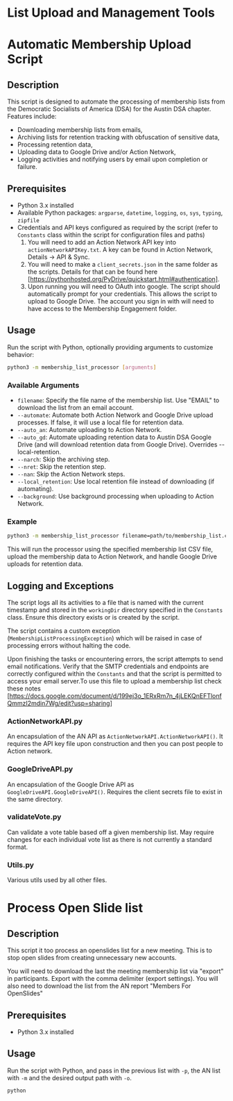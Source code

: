 # List Upload and Management Tools

# Automatic Membership Upload Script

## Description

This script is designed to automate the processing of membership lists from the Democratic Socialists of America (DSA) for the Austin DSA chapter.
Features include:
- Downloading membership lists from emails,
- Archiving lists for retention tracking with obfuscation of sensitive data,
- Processing retention data,
- Uploading data to Google Drive and/or Action Network,
- Logging activities and notifying users by email upon completion or failure.

## Prerequisites

- Python 3.x installed
- Available Python packages: `argparse`, `datetime`, `logging`, `os`, `sys`, `typing`, `zipfile`
- Credentials and API keys configured as required by the script (refer to `Constants` class within the script for configuration files and paths)
  1. You will need to add an Action Network API key into `actionNetworkAPIKey.txt`. A key can be found in Action Network, Details -> API & Sync.
  3. You will need to make a `client_secrets.json` in the same folder as the scripts. Details for that can be found here [https://pythonhosted.org/PyDrive/quickstart.html#authentication].
  2. Upon running you will need to OAuth into google. The script should automatically prompt for your credentials. This allows the script to upload to Google Drive. The account you sign in with will need to have access to the Membership Engagement folder.

## Usage

Run the script with Python, optionally providing arguments to customize behavior:

```bash
python3 -m membership_list_processor [arguments]
```

### Available Arguments
- `filename`: Specify the file name of the membership list. Use "EMAIL" to download the list from an email account.
- `--automate`: Automate both Action Network and Google Drive upload processes. If false, it will use a local file for retention data.
- `--auto_an`: Automate uploading to Action Network.
- `--auto_gd`: Automate uploading retention data to Austin DSA Google Drive (and will download retention data from Google Drive). Overrides --local-retention.
- `--narch`: Skip the archiving step.
- `--nret`: Skip the retention step.
- `--nan`: Skip the Action Network steps.
- `--local_retention`: Use local retention file instead of downloading (if automating).
- `--background`: Use background processing when uploading to Action Network.

### Example

```bash
python3 -m membership_list_processor filename=path/to/membership_list.csv --automate
```

This will run the processor using the specified membership list CSV file, upload the membership data to Action Network, and handle Google Drive uploads for retention data.

## Logging and Exceptions

The script logs all its activities to a file that is named with the current timestamp and stored in the `workingDir` directory specified in the `Constants` class. Ensure this directory exists or is created by the script.

The script contains a custom exception (`MembershipListProcessingException`) which will be raised in case of processing errors without halting the code.

Upon finishing the tasks or encountering errors, the script attempts to send email notifications. Verify that the SMTP credentials and endpoints are correctly configured within the `Constants` and that the script is permitted to access your email server.To use this file to upload a membership list check these notes [https://docs.google.com/document/d/199ej3o_1ERxRm7n_4jLEKQnEFTlonfQmmzI2mdin7Wg/edit?usp=sharing]

### ActionNetworkAPI.py
An encapsulation of the AN API as `ActionNetworkAPI.ActionNetworkAPI()`. It requires the API key file upon construction and then you can post people to Action network.

### GoogleDriveAPI.py
An encapsulation of the Google Drive API as `GoogleDriveAPI.GoogleDriveAPI()`. Requires the client secrets file to exist in the same directory.

### validateVote.py
Can validate a vote table based off a given membership list. May require changes for each individual vote list as there is not currently a standard format.

### Utils.py
Various utils used by all other files.

# Process Open Slide list
 
## Description

This script it too process an openslides list for a new meeting. This is to stop open slides from creating unnecessary new accounts.

You will need to download the last the meeting membership list via "export" in participants. Export with the comma delimiter (export settings).
You will also need to download the list from the AN report "Members For OpenSlides"

## Prerequisites

- Python 3.x installed

## Usage

Run the script with Python, and pass in the previous list with `-p`, the AN list with `-m` and the desired output path with `-o`.

```bash
python 
```
